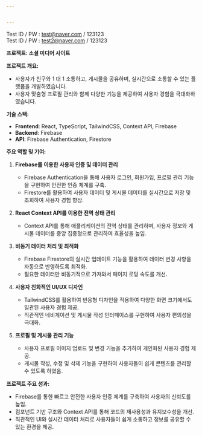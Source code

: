 ```yaml
---


---
```


<p>Test ID / PW : <a href="mailto:test@naver.com">test@naver.com</a> / 123123<br>
Test ID / PW : <a href="mailto:test2@naver.com">test2@naver.com</a> / 123123</p>
<p><strong>프로젝트: 소셜 미디어 사이트</strong></p>
<p><strong>프로젝트 개요:</strong></p>
<ul>
<li>사용자가 친구와 1 대 1 소통하고, 게시물을 공유하며, 실시간으로 소통할 수 있는 플랫폼을 개발하였습니다.</li>
<li>사용자 맞춤형 프로필 관리와 함께 다양한 기능을 제공하여 사용자 경험을 극대화하였습니다.</li>
</ul>
<p><strong>기술 스택:</strong></p>
<ul>
<li><strong>Frontend</strong>: React, TypeScript, TailwindCSS, Context API, Firebase</li>
<li><strong>Backend</strong>: Firebase</li>
<li><strong>API</strong>: Firebase Authentication, Firestore</li>
</ul>
<p><strong>주요 역할 및 기여:</strong></p>
<ol>
<li>
<p><strong>Firebase를 이용한 사용자 인증 및 데이터 관리</strong></p>
<ul>
<li>Firebase Authentication을 통해 사용자 로그인, 회원가입, 프로필 관리 기능을 구현하여 안전한 인증 체계를 구축.</li>
<li>Firestore를 활용하여 사용자 데이터 및 게시물 데이터를 실시간으로 저장 및 조회하여 사용자 경험 향상.</li>
</ul>
</li>
<li>
<p><strong>React Context API를 이용한 전역 상태 관리</strong></p>
<ul>
<li>Context API를 통해 애플리케이션의 전역 상태를 관리하며, 사용자 정보와 게시물 데이터를 중앙 집중형으로 관리하여 효율성을 높임.</li>
</ul>
</li>
<li>
<p><strong>비동기 데이터 처리 및 최적화</strong></p>
<ul>
<li>Firebase Firestore의 실시간 업데이트 기능을 활용하여 데이터 변경 사항을 자동으로 반영하도록 최적화.</li>
<li>필요한 데이터만 비동기적으로 가져와서 페이지 로딩 속도를 개선.</li>
</ul>
</li>
<li>
<p><strong>사용자 친화적인 UI/UX 디자인</strong></p>
<ul>
<li>TailwindCSS를 활용하여 반응형 디자인을 적용하여 다양한 화면 크기에서도 일관된 사용자 경험 제공.</li>
<li>직관적인 네비게이션 및 게시물 작성 인터페이스를 구현하여 사용자 편의성을 극대화.</li>
</ul>
</li>
<li>
<p><strong>프로필 및 게시물 관리 기능</strong></p>
<ul>
<li>사용자 프로필 이미지 업로드 및 변경 기능을 추가하여 개인화된 사용자 경험 제공.</li>
<li>게시물 작성, 수정 및 삭제 기능을 구현하여 사용자들이 쉽게 콘텐츠를 관리할 수 있도록 하였음.</li>
</ul>
</li>
</ol>
<p><strong>프로젝트 주요 성과:</strong></p>
<ul>
<li>Firebase를 통한 빠르고 안전한 사용자 인증 체계를 구축하여 사용자의 신뢰도를 높임.</li>
<li>컴포넌트 기반 구조와 Context API를 통해 코드의 재사용성과 유지보수성을 개선.</li>
<li>직관적인 UI와 실시간 데이터 처리로 사용자들이 쉽게 소통하고 정보를 공유할 수 있는 환경을 제공.</li>
</ul>

